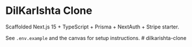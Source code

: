 # DilKarIshta Clone

Scaffolded Next.js 15 + TypeScript + Prisma + NextAuth + Stripe starter.

See `.env.example` and the canvas for setup instructions.
#   d i l k a r i s h t a - c l o n e  
 